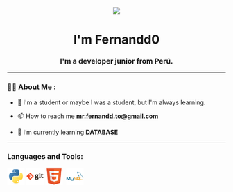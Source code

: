 
<div id = "header" align = "center" >
     <img src= "https://media.giphy.com/media/xTiIzJSKB4l7xTouE8/giphy.gif" width="400" />
     <h1 align="center">I'm Fernandd0 </h1>
     <h3 align="center"> I'm a developer junior from Perú. 
     </h3>
</div>

<!--
links de gif para perfil: 
- https://media.giphy.com/media/DBW3BniaWrFo4/giphy.gif
- https://media.giphy.com/media/xTiIzJSKB4l7xTouE8/giphy.gif
- https://media.giphy.com/media/xTiIzJSKB4l7xTouE8/giphy.gif
- https://media.giphy.com/media/4c0sdgYcz9mpO/giphy.gif
- https://media.giphy.com/media/Nx0rz3jtxtEre/giphy.gif
- 
- https://giphy.com/clips/ralph-hello-hi-there-KxOl63T54r3xuNYIvG
-->

---

### 👨‍💻 About Me :

- 📝 I'm a student or maybe I was a student, but I'm always learning.

- 📫 How to reach me **mr.fernandd.to@gmail.com**

- 🌱 I’m currently learning **DATABASE**

---

<div align="left">
    <h3>Languages and Tools:</h3>
    <div>
        <img src="https://github.com/devicons/devicon/blob/master/icons/python/python-original.svg" title="Git" **alt="Git" width="40" height="40"/>
        <img src="https://github.com/devicons/devicon/blob/master/icons/git/git-original-wordmark.svg" title="Git" **alt="Git" width="40" height="40"/>
        <img src="https://github.com/devicons/devicon/blob/master/icons/html5/html5-original.svg" title="HTML5" alt="HTML" width="40" height="40"/>&nbsp;
        <img src="https://github.com/devicons/devicon/blob/master/icons/mysql/mysql-original-wordmark.svg" title="MySQL"  alt="MySQL" width="40" height="40"/>&nbsp;
      </div>
</div>
